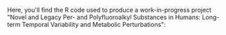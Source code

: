 Here, you'll find the R code used to produce a work-in-progress project "Novel and Legacy Per- and Polyfluoroalkyl Substances in Humans: Long-term Temporal Variability and Metabolic Perturbations":
